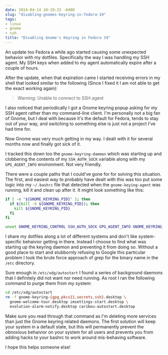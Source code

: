 ```yaml
---
date: 2014-04-14 10:19:23 -0400
slug: "disabling-gnomes-keyring-in-fedora-19"
tags:
- linux
- gnome
- ssh
title: "Disabling Gnome's Keyring in Fedora 19"
---
```


An update too Fedora a while ago started causing some unexpected behavior with
my dotfiles. Specifically the way I was handling my SSH agent. My SSH keys when
added to my agent automatically expire after a couple of hours.

After the update, when that expiration came I started receiving errors in my
shell that looked similar to the following (Since I fixed it I am not able to
get the exact working again):

> Warning: Unable to connect to SSH agent

I also noticed that periodically I got a Gnome keyring popup asking for my SSH
agent rather than my command-line client. I'm personally not a big fan of
Gnome, but I deal with because it's the default for Fedora, tends to stay out
of your way, and switching to something else is just not a project I've had
time for.

Now Gnome was very much getting in my way. I dealt with it for several months
now and finally got sick of it.

I tracked this down too the `gnome-keyring-daemon` which was starting up and
clobbering the contents of my `SSH_AUTH_SOCK` variable along with my
`GPG_AGENT_INFO` environment. Not very friendly.

There were a couple paths that I could've gone for for solving this situation.
The first, and easiest way to probably have dealt with this was too put some
logic into my `~/.bashrc` file that detected when the `gnome-keying-agent` was
running, kill it and clean up after it. It might look something like this:

```bash
if [ -n "${GNOME_KEYRING_PID}" ]; then
  if $(kill -0 ${GNOME_KEYRING_PID}); then
    kill ${GNOME_KEYRING_PID}
  fi
fi

unset GNOME_KEYRING_CONTROL SSH_AUTH_SOCK GPG_AGENT_INFO GNOME_KEYRING_PID
```

I share my dotfiles along a lot of different systems and don't like
system-specific behaivior getting in there. Instead I choose to find what was
starting up the keyring daemon and preventing it from doing so. Without a good
place to start and stubbornly refusing to Google this particular problem I took
the brute force approach of grep for the binary name in the `/etc` directory.

Sure enough in `/etc/xdg/autostart` I found a series of background daemons that
I definitely did not want nor need running. As root I ran the following command
to purge them from my system:

```bash
cd /etc/xdg/autostart
rm -f gnome-keyring-{gpg,pkcs11,secrets,ssh}.desktop \
  gnome-welcome-tour.desktop imsettings-start.desktop \
  evolution-alarm-notify.desktop caribou-autostart.desktop
```

Make sure you read through that command as I'm deleting more services than just
the Gnome keyring related daemons. The first solution will keep your system in
a default state, but this will permanently prevent the obnoxious behaivior on
your system for all users and prevents you from adding hacks to your bashrc to
work around mis-behaving software.

I hope this helps someone else!
